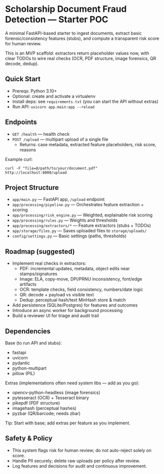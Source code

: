 # Scholarship Document Fraud Detection — Starter POC

A minimal FastAPI-based starter to ingest documents, extract basic forensic/consistency features (stubs), and compute a transparent risk score for human review.

This is an MVP scaffold: extractors return placeholder values now, with clear TODOs to wire real checks (OCR, PDF structure, image forensics, QR decode, dedup).

## Quick Start

- Prereqs: Python 3.10+
- Optional: create and activate a virtualenv
- Install deps: see `requirements.txt` (you can start the API without extras)
- Run API: `uvicorn app.main:app --reload`

## Endpoints

- `GET /health` — health check
- `POST /upload` — multipart upload of a single file
  - Returns: case metadata, extracted feature placeholders, risk score, reasons

Example curl:

```
curl -F "file=@/path/to/your/document.pdf" http://localhost:8000/upload
```

## Project Structure

- `app/main.py` — FastAPI app, `/upload` endpoint
- `app/processing/pipeline.py` — Orchestrates feature extraction + scoring
- `app/processing/risk_engine.py` — Weighted, explainable risk scoring
- `app/processing/rules.py` — Weights and thresholds
- `app/processing/extractors/*` — Feature extractors (stubs + TODOs)
- `app/storage/files.py` — Saves uploaded files to `storage/uploads/`
- `config/settings.py` — Basic settings (paths, thresholds)

## Roadmap (suggested)

- Implement real checks in extractors:
  - PDF: incremental updates, metadata, object edits near stamps/signatures
  - Image: ELA, copy-move, DPI/PRNU inconsistency, font/edge artifacts
  - OCR: template checks, field consistency, numbers/date logic
  - QR: decode + payload vs visible text
  - Dedup: perceptual hash/text MinHash store & match
- Add persistence (SQLite/Postgres) for features and outcomes
- Introduce an async worker for background processing
- Build a reviewer UI for triage and audit trail

## Dependencies

Base (to run API and stubs):
- fastapi
- uvicorn
- pydantic
- python-multipart
- pillow (PIL)

Extras (implementations often need system libs — add as you go):
- opencv-python-headless (image forensics)
- pytesseract (OCR) + Tesseract binary
- pikepdf (PDF structure)
- imagehash (perceptual hashes)
- pyzbar (QR/barcode; needs zbar)

Tip: Start with base; add extras per feature as you implement.

## Safety & Policy

- This system flags risk for human review; do not auto-reject solely on score.
- Handle PII securely; delete raw uploads per policy after review.
- Log features and decisions for audit and continuous improvement.


